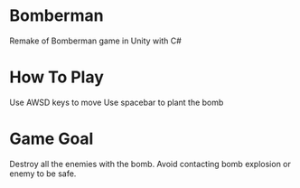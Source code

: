 # Bomberman
Remake of Bomberman game in Unity with C#

# How To Play
Use AWSD keys to move
Use spacebar to plant the bomb

# Game Goal
Destroy all the enemies with the bomb. Avoid contacting bomb explosion or enemy to be safe.
